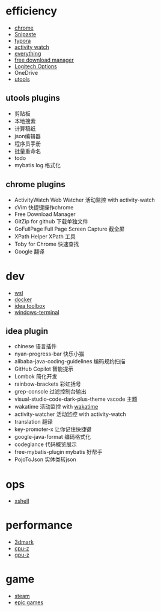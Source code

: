 # efficiency

- [chrome](https://www.google.com/chrome/)
- [Snipaste](https://www.snipaste.com/)
- [typora](https://typora.io/)
- [activity watch](https://activitywatch.net/)
- [everything](https://www.voidtools.com/support/everything/)
- [free download manager](https://www.freedownloadmanager.org/zh/)
- [Logitech Options](https://www.logitech.com.cn/zh-cn/software/options.html)
- OneDrive
- [utools](https://u.tools/)

## utools plugins

- 剪贴板
- 本地搜索
- 计算稿纸
- json编辑器
- 程序员手册
- 批量重命名
- todo
- mybatis log 格式化

## chrome plugins

- ActivityWatch Web Watcher 活动监控 with activity-watch
- cVim 快捷键操作chrome
- Free Download Manager
- GitZip for github 下载单独文件
- GoFullPage Full Page Screen Capture 截全屏
- XPath Helper XPath 工具
- Toby for Chrome 快速查找
- Google 翻译

# dev

- [wsl](https://docs.microsoft.com/en-us/windows/wsl/install)
- [docker](https://docs.docker.com/get-started/)
- [idea toolbox](https://www.jetbrains.com/toolbox-app/)
- [windows-terminal](https://apps.microsoft.com/store/detail/windows-terminal/9N0DX20HK701?hl=zh-cn&gl=CN)

## idea plugin

- chinese 语言插件
- nyan-progress-bar 快乐小猫
- alibaba-java-coding-guidelines 编码规约扫描
- GitHub Copilot 智能提示
- Lombok 简化开发
- rainbow-brackets 彩虹括号
- grep-console 过滤控制台输出
- visual-studio-code-dark-plus-theme vscode 主题
- wakatime 活动监控 with [wakatime](https://wakatime.com/)
- activity-watcher 活动监控 with activity-watch
- translation 翻译
- key-promoter-x 让你记住快捷键
- google-java-format 编码格式化
- codeglance 代码概览展示
- free-mybatis-plugin mybatis 好帮手
- PojoToJson 实体类转json

# ops

- [xshell](https://www.netsarang.com/en/free-for-home-school/)

# performance

- [3dmark](https://www.3dmark.com/zh-hans/)
- [cpu-z](https://www.cpuid.com/softwares/cpu-z.html)
- [gpu-z](https://www.techpowerup.com/gpuz/)

# game

- [steam](https://store.steampowered.com/)
- [epic games](https://store.epicgames.com/zh-CN/)